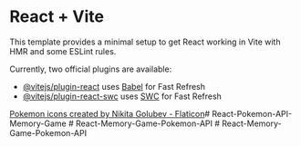 # React + Vite

This template provides a minimal setup to get React working in Vite with HMR and some ESLint rules.

Currently, two official plugins are available:

- [@vitejs/plugin-react](https://github.com/vitejs/vite-plugin-react/blob/main/packages/plugin-react/README.md) uses [Babel](https://babeljs.io/) for Fast Refresh
- [@vitejs/plugin-react-swc](https://github.com/vitejs/vite-plugin-react-swc) uses [SWC](https://swc.rs/) for Fast Refresh


<a href="https://www.flaticon.com/free-icons/pokemon" title="pokemon icons">Pokemon icons created by Nikita Golubev - Flaticon</a>#   R e a c t - P o k e m o n - A P I - M e m o r y - G a m e  
 #   R e a c t - M e m o r y - G a m e - P o k e m o n - A P I  
 #   R e a c t - M e m o r y - G a m e - P o k e m o n - A P I  
 